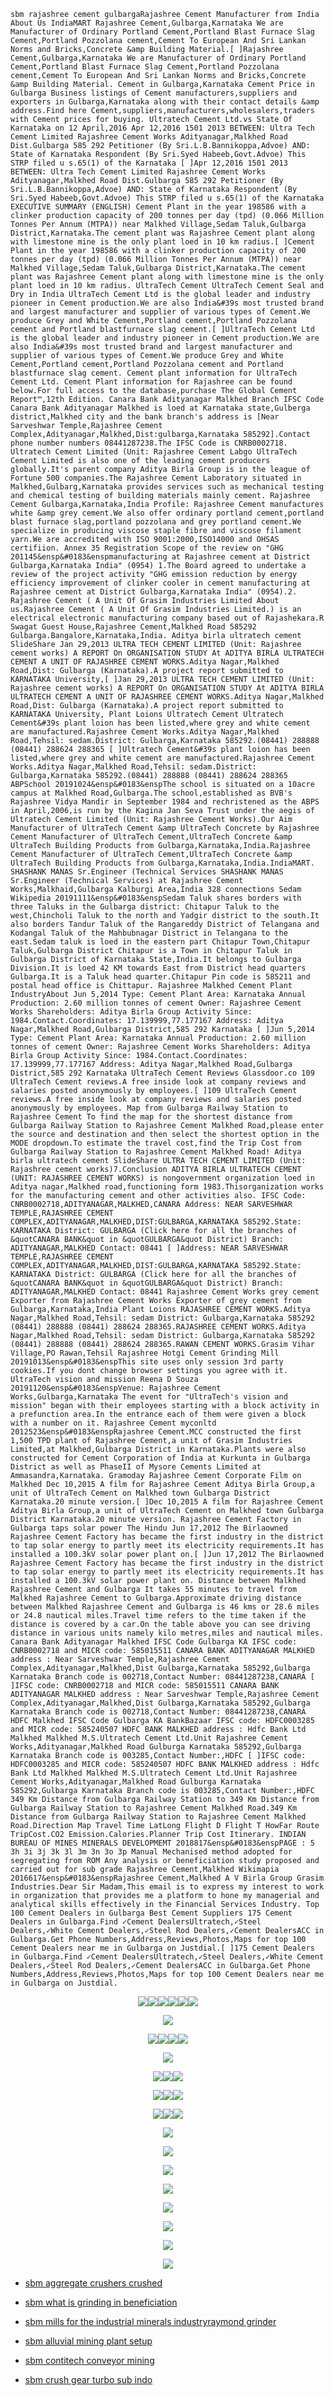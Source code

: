
```
sbm rajashree cement gulbargaRajashree Cement Manufacturer from India About Us IndiaMART Rajashree Cement,Gulbarga,Karnataka We are Manufacturer of Ordinary Portland Cement,Portland Blast Furnace Slag Cement,Portland Pozzolana cement,Cement To European And Sri Lankan Norms and Bricks,Concrete &amp Building Material.[ ]Rajashree Cement,Gulbarga,Karnataka We are Manufacturer of Ordinary Portland Cement,Portland Blast Furnace Slag Cement,Portland Pozzolana cement,Cement To European And Sri Lankan Norms and Bricks,Concrete &amp Building Material. Cement in Gulbarga,Karnataka Cement Price in Gulbarga Business listings of Cement manufacturers,suppliers and exporters in Gulbarga,Karnataka along with their contact details &amp address.Find here Cement,suppliers,manufacturers,wholesalers,traders with Cement prices for buying. Ultratech Cement Ltd.vs State Of Karnataka on 12 April,2016 Apr 12,2016 1501 2013 BETWEEN: Ultra Tech Cement Limited Rajashree Cement Works Adityanagar,Malkhed Road Dist.Gulbarga 585 292 Petitioner (By Sri.L.B.Bannikoppa,Advoe) AND: State of Karnataka Respondent (By Sri.Syed Habeeb,Govt.Advoe) This STRP filed u s.65(1) of the Karnataka [ ]Apr 12,2016 1501 2013 BETWEEN: Ultra Tech Cement Limited Rajashree Cement Works Adityanagar,Malkhed Road Dist.Gulbarga 585 292 Petitioner (By Sri.L.B.Bannikoppa,Advoe) AND: State of Karnataka Respondent (By Sri.Syed Habeeb,Govt.Advoe) This STRP filed u s.65(1) of the Karnataka EXECUTIVE SUMMARY (ENGLISH) Cement Plant in the year 198586 with a clinker production capacity of 200 tonnes per day (tpd) (0.066 Million Tonnes Per Annum (MTPA)) near Malkhed Village,Sedam Taluk,Gulbarga District,Karnataka.The cement plant was Rajashree Cement plant along with limestone mine is the only plant loed in 10 km radius.[ ]Cement Plant in the year 198586 with a clinker production capacity of 200 tonnes per day (tpd) (0.066 Million Tonnes Per Annum (MTPA)) near Malkhed Village,Sedam Taluk,Gulbarga District,Karnataka.The cement plant was Rajashree Cement plant along with limestone mine is the only plant loed in 10 km radius. UltraTech Cement UltraTech Cement Seal and Dry in India UltraTech Cement Ltd is the global leader and industry pioneer in Cement production.We are also India&#39s most trusted brand and largest manufacturer and supplier of various types of Cement.We produce Grey and White Cement,Portland cement,Portland Pozzolana cement and Portland blastfurnace slag cement.[ ]UltraTech Cement Ltd is the global leader and industry pioneer in Cement production.We are also India&#39s most trusted brand and largest manufacturer and supplier of various types of Cement.We produce Grey and White Cement,Portland cement,Portland Pozzolana cement and Portland blastfurnace slag cement. Cement plant information for UltraTech Cement Ltd. Cement Plant information for Rajashree can be found below.For full access to the database,purchase The Global Cement Report™,12th Edition. Canara Bank Adityanagar Malkhed Branch IFSC Code Canara Bank Adityanagar Malkhed is loed at Karnataka state,Gulberga district,Malkhed city and the bank branch's address is [Near Sarveshwar Temple,Rajashree Cement Complex,Adityanagar,Malkhed,Dist:gulbarga,Karnataka 585292].Contact phone number numbers 08441287238.The IFSC Code is CNRB0002718. Ultratech Cement Limited (Unit: Rajashree Cement Labgo UltraTech Cement Limited is also one of the leading cement producers globally.It's parent company Aditya Birla Group is in the league of Fortune 500 companies.The Rajashree Cement Laboratory situated in Malkhed,Gulbarg,Karnataka provides services such as mechanical testing and chemical testing of building materials mainly cement. Rajashree Cement Gulbarga,Karnataka,India Profile: Rajashree Cement manufactures white &amp grey cement.We also offer ordinary portland cement,portland blast furnace slag,portland pozzolana and grey portland cement.We specialize in producing viscose staple fibre and viscose filament yarn.We are accredited with ISO 9001:2000,ISO14000 and OHSAS certifiion. Annex 35 Registration Scope of the review on "GHG 201145&ensp&#0183&enspmanufacturing at Rajashree cement at District Gulbarga,Karnataka India" (0954) 1.The Board agreed to undertake a review of the project activity "GHG emission reduction by energy efficiency improvement of clinker cooler in cement manufacturing at Rajashree cement at District Gulbarga,Karnataka India" (0954).2. Rajashree Cement ( A Unit Of Grasim Industries Limited About us.Rajashree Cement ( A Unit Of Grasim Industries Limited.) is an electrical electronic manufacturing company based out of Rajashekara.R Swagat Guest House,Rajashree Cement,Malkhed Road 585292 Gulbarga.Bangalore,Karnataka,India. Aditya birla ultratech cement SlideShare Jan 29,2013 ULTRA TECH CEMENT LIMITED (Unit: Rajashree cement works) A REPORT On ORGANISATION STUDY At ADITYA BIRLA ULTRATECH CEMENT A UNIT OF RAJASHREE CEMENT WORKS.Aditya Nagar,Malkhed Road,Dist: Gulbarga (Karnataka).A project report submitted to KARNATAKA University,[ ]Jan 29,2013 ULTRA TECH CEMENT LIMITED (Unit: Rajashree cement works) A REPORT On ORGANISATION STUDY At ADITYA BIRLA ULTRATECH CEMENT A UNIT OF RAJASHREE CEMENT WORKS.Aditya Nagar,Malkhed Road,Dist: Gulbarga (Karnataka).A project report submitted to KARNATAKA University, Plant Loions Ultratech Cement Ultratech Cement&#39s plant loion has been listed,where grey and white cement are manufactured.Rajashree Cement Works.Aditya Nagar,Malkhed Road,Tehsil: sedam.District: Gulbarga,Karnataka 585292.(08441) 288888 (08441) 288624 288365 [ ]Ultratech Cement&#39s plant loion has been listed,where grey and white cement are manufactured.Rajashree Cement Works.Aditya Nagar,Malkhed Road,Tehsil: sedam.District: Gulbarga,Karnataka 585292.(08441) 288888 (08441) 288624 288365 ABPSchool 20191024&ensp&#0183&enspThe school is situated on a 10acre campus at Malkhed Road,Gulbarga.The school,established as BVB's Rajashree Vidya Mandir in September 1984 and rechristened as the ABPS in April,2006,is run by the Kagina Jan Seva Trust under the aegis of Ultratech Cement Limited (Unit: Rajashree Cement Works).Our Aim Manufacturer of UltraTech Cement &amp UltraTech Concrete by Rajashree Cement Manufacturer of UltraTech Cement,UltraTech Concrete &amp UltraTech Building Products from Gulbarga,Karnataka,India.Rajashree Cement Manufacturer of UltraTech Cement,UltraTech Concrete &amp UltraTech Building Products from Gulbarga,Karnataka,India.IndiaMART. SHASHANK MANAS Sr.Engineer (Technical Services SHASHANK MANAS Sr.Engineer (Technical Services) at Rajashree Cement Works,Malkhaid,Gulbarga Kalburgi Area,India 328 connections Sedam Wikipedia 20191111&ensp&#0183&enspSedam Taluk shares borders with three Taluks in the Gulbarga district: Chitapur Taluk to the west,Chincholi Taluk to the north and Yadgir district to the south.It also borders Tandur Taluk of the Rangareddy District of Telangana and Kodangal Taluk of the Mahbubnagar District in Telangana to the east.Sedam taluk is loed in the eastern part Chitapur Town,Chitapur Taluk,Gulbarga District Chitapur is a Town in Chitapur Taluk in Gulbarga District of Karnataka State,India.It belongs to Gulbarga Division.It is loed 42 KM towards East from District head quarters Gulbarga.It is a Taluk head quarter.Chitapur Pin code is 585211 and postal head office is Chittapur. Rajashree Malkhed Cement Plant IndustryAbout Jun 5,2014 Type: Cement Plant Area: Karnataka Annual Production: 2.60 million tonnes of cement Owner: Rajashree Cement Works Shareholders: Aditya Birla Group Activity Since: 1984.Contact.Coordinates: 17.139999,77.177167 Address: Aditya Nagar,Malkhed Road,Gulbarga District,585 292 Karnataka [ ]Jun 5,2014 Type: Cement Plant Area: Karnataka Annual Production: 2.60 million tonnes of cement Owner: Rajashree Cement Works Shareholders: Aditya Birla Group Activity Since: 1984.Contact.Coordinates: 17.139999,77.177167 Address: Aditya Nagar,Malkhed Road,Gulbarga District,585 292 Karnataka UltraTech Cement Reviews Glassdoor.co 109 UltraTech Cement reviews.A free inside look at company reviews and salaries posted anonymously by employees.[ ]109 UltraTech Cement reviews.A free inside look at company reviews and salaries posted anonymously by employees. Map from Gulbarga Railway Station to Rajashree Cement To find the map for the shortest distance from Gulbarga Railway Station to Rajashree Cement Malkhed Road,please enter the source and destination and then select the shortest option in the MODE dropdown.To estimate the travel cost,find the Trip Cost from Gulbarga Railway Station to Rajashree Cement Malkhed Road! Aditya birla ultratech cement SlideShare ULTRA TECH CEMENT LIMITED (Unit: Rajashree cement works)7.Conclusion ADITYA BIRLA ULTRATECH CEMENT (UNIT: RAJASHREE CEMENT WORKS) is nongovernment organization loed in Aditya nagar,Malkhed road,functioning form 1983.Thisorganization works for the manufacturing cement and other activities also. IFSC Code: CNRB0002718,ADITYANAGAR,MALKHED,CANARA Address: NEAR SARVESHWAR TEMPLE,RAJASHREE CEMENT COMPLEX,ADITYANAGAR,MALKHED,DIST:GULBARGA,KARNATAKA 585292.State: KARNATAKA District: GULBARGA (Click here for all the branches of &quotCANARA BANK&quot in &quotGULBARGA&quot District) Branch: ADITYANAGAR,MALKHED Contact: 08441 [ ]Address: NEAR SARVESHWAR TEMPLE,RAJASHREE CEMENT COMPLEX,ADITYANAGAR,MALKHED,DIST:GULBARGA,KARNATAKA 585292.State: KARNATAKA District: GULBARGA (Click here for all the branches of &quotCANARA BANK&quot in &quotGULBARGA&quot District) Branch: ADITYANAGAR,MALKHED Contact: 08441 Rajashree Cement Works grey cement Exporter from Rajashree Cement Works Exporter of grey cement from Gulbarga,Karnataka,India Plant Loions RAJASHREE CEMENT WORKS.Aditya Nagar,Malkhed Road,Tehsil: sedam District: Gulbarga,Karnataka 585292 (08441) 288888 (08441) 288624 288365.RAJASHREE CEMENT WORKS.Aditya Nagar,Malkhed Road,Tehsil: sedam District: Gulbarga,Karnataka 585292 (08441) 288888 (08441) 288624 288365.RAWAN CEMENT WORKS.Grasim Vihar Village,PO Rawan,Tehsil Rajashree Hotgi Cement Grinding Mill 20191013&ensp&#0183&enspThis site uses only session 3rd party cookies.If you dont change browser settings you agree with it. UltraTech vision and mission Reena D Souza 20191120&ensp&#0183&enspVenue: Rajashree Cement Works,Gulbarga,Karnataka The event for "UltraTech's vision and mission" began with their employees starting with a block activity in a prefunction area.In the entrance each of them were given a block with a number on it. Rajashree Cement myconltd 2012523&ensp&#0183&enspRajashree Cement.MCC constructed the first 1,500 TPD plant of Rajashree Cement,a unit of Grasim Industries Limited,at Malkhed,Gulbarga District in Karnataka.Plants were also constructed for Cement Corporation of India at Kurkunta in Gulbarga District as well as PhaseII of Mysore Cements Limited at Ammasandra,Karnataka. Gramoday Rajashree Cement Corporate Film on Malkhed Dec 10,2015 A film for Rajashree Cement Aditya Birla Group,a unit of UltraTech Cement on Malkhed town Gulbarga District Karnataka.20 minute version.[ ]Dec 10,2015 A film for Rajashree Cement Aditya Birla Group,a unit of UltraTech Cement on Malkhed town Gulbarga District Karnataka.20 minute version. Rajashree Cement Factory in Gulbarga taps solar power The Hindu Jun 17,2012 The Birlaowned Rajashree Cement Factory has became the first industry in the district to tap solar energy to partly meet its electricity requirements.It has installed a 100.3kV solar power plant on.[ ]Jun 17,2012 The Birlaowned Rajashree Cement Factory has became the first industry in the district to tap solar energy to partly meet its electricity requirements.It has installed a 100.3kV solar power plant on. Distance between Malkhed Rajashree Cement and Gulbarga It takes 55 minutes to travel from Malkhed Rajashree Cement to Gulbarga.Approximate driving distance between Malkhed Rajashree Cement and Gulbarga is 46 kms or 28.6 miles or 24.8 nautical miles.Travel time refers to the time taken if the distance is covered by a car.On the table above you can see driving distance in various units namely kilo metres,miles and nautical miles. Canara Bank Adityanagar Malkhed IFSC Code Gulbarga KA IFSC code: CNRB0002718 and MICR code: 585015511 CANARA BANK ADITYANAGAR MALKHED address : Near Sarveshwar Temple,Rajashree Cement Complex,Adityanagar,Malkhed,Dist Gulbarga,Karnataka 585292,Gulbarga Karnataka Branch code is 002718,Contact Number: 08441287238,CANARA [ ]IFSC code: CNRB0002718 and MICR code: 585015511 CANARA BANK ADITYANAGAR MALKHED address : Near Sarveshwar Temple,Rajashree Cement Complex,Adityanagar,Malkhed,Dist Gulbarga,Karnataka 585292,Gulbarga Karnataka Branch code is 002718,Contact Number: 08441287238,CANARA HDFC Malkhed IFSC Code Gulbarga KA BankBazaar IFSC code: HDFC0003285 and MICR code: 585240507 HDFC BANK MALKHED address : Hdfc Bank Ltd Malkhed Malkhed M.S.Ultratech Cement Ltd.Unit Rajashree Cement Works,Adityanagar,Malkhed Road Gulburga Karnataka 585292,Gulbarga Karnataka Branch code is 003285,Contact Number:,HDFC [ ]IFSC code: HDFC0003285 and MICR code: 585240507 HDFC BANK MALKHED address : Hdfc Bank Ltd Malkhed Malkhed M.S.Ultratech Cement Ltd.Unit Rajashree Cement Works,Adityanagar,Malkhed Road Gulburga Karnataka 585292,Gulbarga Karnataka Branch code is 003285,Contact Number:,HDFC 349 Km Distance from Gulbarga Railway Station to 349 Km Distance from Gulbarga Railway Station to Rajashree Cement Malkhed Road.349 Km Distance from Gulbarga Railway Station to Rajashree Cement Malkhed Road.Direction Map Travel Time LatLong Flight D Flight T HowFar Route TripCost.CO2 Emission.Calories.Planner Trip Cost Itinerary. INDIAN BUREAU OF MINES MINERALS DEVELOPMEMT 2018817&ensp&#0183&enspPAGE : 5 3h 3i 3j 3k 3l 3m 3n 3o 3p Manual Mechanised method adopted for segregating from ROM Any analysis or beneficiation study proposed and carried out for sub grade Rajashree Cement,Malkhed Wikimapia 2016617&ensp&#0183&enspRajashree Cement,Malkhed A V Birla Group Grasim Industries.Dear Sir Madam,This email is to express my interest to work in organization that provides me a platform to hone my managerial and analytical skills effectively in the Financial Services Industry. Top 100 Cement Dealers in Gulbarga Best Cement Suppliers 175 Cement Dealers in Gulbarga.Find ✓Cement DealersUltratech,✓Steel Dealers,✓White Cement Dealers,✓Steel Rod Dealers,✓Cement DealersACC in Gulbarga.Get Phone Numbers,Address,Reviews,Photos,Maps for top 100 Cement Dealers near me in Gulbarga on Justdial.[ ]175 Cement Dealers in Gulbarga.Find ✓Cement DealersUltratech,✓Steel Dealers,✓White Cement Dealers,✓Steel Rod Dealers,✓Cement DealersACC in Gulbarga.Get Phone Numbers,Address,Reviews,Photos,Maps for top 100 Cement Dealers near me in Gulbarga on Justdial. 
```

<div align="center">
  
<a rel="nofollow" href="https://m.shibang-china.com?f=github&k=sbm+rajashree+cement+gulbarga"><img src="https://static.shibang-china.com/en/l.png"></a><img src="https://static.shibang-china.com/en/hw.png"><a rel="nofollow" href="https://m.shibang-china.com/product/?f=github&k=sbm+rajashree+cement+gulbarga"><img src="https://static.shibang-china.com/en/p.png"></a><a rel="nofollow" href="https://m.shibang-china.com/cases/?f=github&k=sbm+rajashree+cement+gulbarga"><img src="https://static.shibang-china.com/en/c.png"></a><a rel="nofollow" href="https://m.shibang-china.com/news/?f=github&k=sbm+rajashree+cement+gulbarga"><img src="https://static.shibang-china.com/en/n.png"></a><a rel="nofollow" href="https://m.shibang-china.com?f=github&k=sbm+rajashree+cement+gulbarga"><img src="https://static.shibang-china.com/en/m.png"></a>

<a rel="nofollow" href="https://m.shibang-china.com/product/?f=github&k=sbm+rajashree+cement+gulbarga"><img src="https://static.shibang-china.com/en/b.jpg"></a>
  
<a rel="nofollow" href="https://m.shibang-china.com/solution-aggregate.html?f=github&k=sbm+rajashree+cement+gulbarga"><img src="https://static.shibang-china.com/en/a.jpg"></a><a rel="nofollow" href="https://m.shibang-china.com/solution-mine.html?f=github&k=sbm+rajashree+cement+gulbarga"><img src="https://static.shibang-china.com/en/m.jpg"></a><a rel="nofollow" href="https://m.shibang-china.com/solution-mill.html?f=github&k=sbm+rajashree+cement+gulbarga"><img src="https://static.shibang-china.com/en/g.jpg"></a><a rel="nofollow" href="https://m.shibang-china.com/solution-epc.html?f=github&k=sbm+rajashree+cement+gulbarga"><img src="https://static.shibang-china.com/en/e.jpg"></a>

<a rel="nofollow" href="https://m.shibang-china.com/product/?f=github&k=sbm+rajashree+cement+gulbarga"><img src="https://static.shibang-china.com/en/a-p.png"></a>

<a rel="nofollow" href="https://m.shibang-china.com/product/crusher/c6x.html?f=github&k=sbm+rajashree+cement+gulbarga"><img src="https://static.shibang-china.com/en/j.jpg"></a><a rel="nofollow" href="https://m.shibang-china.com/product/crusher/ci5x.html?f=github&k=sbm+rajashree+cement+gulbarga"><img src="https://static.shibang-china.com/en/i.jpg"></a><a rel="nofollow" href="https://m.shibang-china.com/product/crusher/hst.html?f=github&k=sbm+rajashree+cement+gulbarga"><img src="https://static.shibang-china.com/en/c.jpg"></a>

<a rel="nofollow" href="https://m.shibang-china.com/product/mill/mtw.html?f=github&k=sbm+rajashree+cement+gulbarga"><img src="https://static.shibang-china.com/en/mtw.jpg"></a><a rel="nofollow" href="https://m.shibang-china.com/product/mill/scm.html?f=github&k=sbm+rajashree+cement+gulbarga"><img src="https://static.shibang-china.com/en/scm.jpg"></a><a rel="nofollow" href="https://m.shibang-china.com/product/mill/lm.html?f=github&k=sbm+rajashree+cement+gulbarga"><img src="https://static.shibang-china.com/en/lm.jpg"></a>

<a rel="nofollow" href="https://m.shibang-china.com/product/sand/vsi6x.html?f=github&k=sbm+rajashree+cement+gulbarga"><img src="https://static.shibang-china.com/en/6x.jpg"></a><a rel="nofollow" href="https://m.shibang-china.com/product/sand/vu.html?f=github&k=sbm+rajashree+cement+gulbarga"><img src="https://static.shibang-china.com/en/vu.jpg"></a><a rel="nofollow" href="https://m.shibang-china.com/product/mobile/klun.html?f=github&k=sbm+rajashree+cement+gulbarga"><img src="https://static.shibang-china.com/en/k.jpg"></a>

<a rel="nofollow" href="https://m.shibang-china.com/cases/?f=github&k=sbm+rajashree+cement+gulbarga"><img src="https://static.shibang-china.com/en/case.png"></a>

<a rel="nofollow" href="https://m.shibang-china.com/cases/aggregate/202.html?f=github&k=sbm+rajashree+cement+gulbarga"><img src="https://static.shibang-china.com/en/c-1.jpg"></a>

<a rel="nofollow" href="https://m.shibang-china.com/cases/aggregate/203.html?f=github&k=sbm+rajashree+cement+gulbarga"><img src="https://static.shibang-china.com/en/c-2.jpg"></a>

<a rel="nofollow" href="https://m.shibang-china.com/cases/mill/123.html?f=github&k=sbm+rajashree+cement+gulbarga"><img src="https://static.shibang-china.com/en/c-3.jpg"></a>

<a rel="nofollow" href="https://m.shibang-china.com/contact_us.html?f=github&k=sbm+rajashree+cement+gulbarga"><img src="https://static.shibang-china.com/en/contact.png"></a>

<a rel="nofollow" href="https://swt.shibang-china.com/?f=github&k=sbm+rajashree+cement+gulbarga"><img src="https://static.shibang-china.com/en/chat.png"></a>

<a rel="nofollow" href="https://whatsapp.shibangsoft.com/WhatsApp.php?f=github&k=sbm+rajashree+cement+gulbarga"><img src="https://static.shibang-china.com/en/whatsapp.png"></a>

<a rel="nofollow" href="https://m.shibang-china.com/?f=github&k=sbm+rajashree+cement+gulbarga"><img src="https://static.shibang-china.com/en/website.png"></a>

</div>


* [sbm aggregate crushers crushed](sbm%20aggregate%20crushers%20crushed.md)

* [sbm what is grinding in beneficiation](sbm%20what%20is%20grinding%20in%20beneficiation.md)

* [sbm mills for the industrial minerals industryraymond grinder](sbm%20mills%20for%20the%20industrial%20minerals%20industryraymond%20grinder.md)

* [sbm alluvial mining plant setup](sbm%20alluvial%20mining%20plant%20setup.md)

* [sbm contitech conveyor mining](sbm%20contitech%20conveyor%20mining.md)

* [sbm crush gear turbo sub indo](sbm%20crush%20gear%20turbo%20sub%20indo.md)